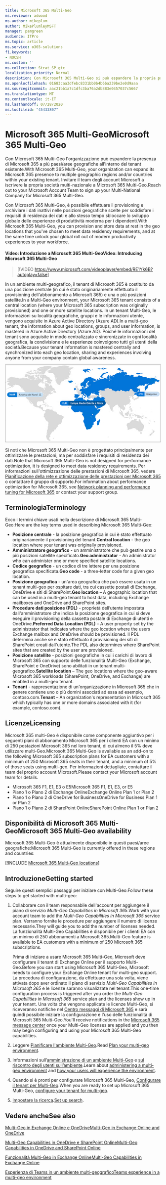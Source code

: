 ```yaml
---
title: Microsoft 365 Multi-Geo
ms.reviewer: adwood
ms.author: mikeplum
author: MikePlumleyMSFT
manager: pamgreen
audience: ITPro
ms.topic: article
ms.service: o365-solutions
f1.keywords:
- NOCSH
ms.custom: ''
ms.collection: Strat_SP_gtc
localization_priority: Normal
description: Con Microsoft 365 Multi-Geo si può espandere la propria presenza Microsoft 365 a più paesi/aree geografiche.
ms.openlocfilehash: 01683caa3dfebc8331bb0b4b6ba239be2e0d9aaa
ms.sourcegitcommit: aac21bb1a7c1dfc3ba76a2db883e0457037c5667
ms.translationtype: MT
ms.contentlocale: it-IT
ms.lasthandoff: 07/28/2020
ms.locfileid: "45433807"
---
```

# <a name="microsoft-365-multi-geo"></a><span data-ttu-id="78b7f-103">Microsoft 365 Multi-Geo</span><span class="sxs-lookup"><span data-stu-id="78b7f-103">Microsoft 365 Multi-Geo</span></span>

<span data-ttu-id="78b7f-104">Con Microsoft 365 Multi-Geo l'organizzazione può espandere la presenza di Microsoft 365 a più paesi/aree geografiche all'interno del tenant esistente.</span><span class="sxs-lookup"><span data-stu-id="78b7f-104">With Microsoft 365 Multi-Geo, your organization can expand its Microsoft 365 presence to multiple geographic regions and/or countries within your existing tenant.</span></span> <span data-ttu-id="78b7f-105">Invitare il team degli account Microsoft a iscrivere la propria società multi-nazionale a Microsoft 365 Multi-Geo.</span><span class="sxs-lookup"><span data-stu-id="78b7f-105">Reach out to your Microsoft Account Team to sign up your Multi-National Company for Microsoft 365 Multi-Geo.</span></span>
  
<span data-ttu-id="78b7f-106">Con Microsoft 365 Multi-Geo, è possibile effettuare il provisioning e archiviare i dati inattivi nelle posizioni geografiche scelte per soddisfare i requisiti di residenza dei dati e allo stesso tempo sbloccare lo sviluppo globale delle esperienze di produttività moderna per i dipendenti.</span><span class="sxs-lookup"><span data-stu-id="78b7f-106">With Microsoft 365 Multi-Geo, you can provision and store data at rest in the geo locations that you've chosen to meet data residency requirements, and at the same time unlock your global roll out of modern productivity experiences to your workforce.</span></span>

#### <a name="video-introducing-microsoft-365-multi-geo"></a><span data-ttu-id="78b7f-107">Video: Introduzione a Microsoft 365 Multi-Geo</span><span class="sxs-lookup"><span data-stu-id="78b7f-107">Video: Introducing Microsoft 365 Multi-Geo</span></span>

> [!VIDEO https://www.microsoft.com/videoplayer/embed/RE1Yk6B?autoplay=false]

<span data-ttu-id="78b7f-108">In un ambiente multi-geografico, il tenant di Microsoft 365 è costituito da una posizione centrale (in cui è stato originariamente effettuato il provisioning dell'abbonamento a Microsoft 365) e una o più posizioni satellite.</span><span class="sxs-lookup"><span data-stu-id="78b7f-108">In a Multi-Geo environment, your Microsoft 365 tenant consists of a central location (where your Microsoft 365 subscription was originally provisioned) and one or more satellite locations.</span></span> <span data-ttu-id="78b7f-109">In un tenant Multi-Geo, le informazioni su località geografiche, gruppi e le informazioni utente, vengono acquisite in Azure Active Directory (Azure AD).</span><span class="sxs-lookup"><span data-stu-id="78b7f-109">In a multi-geo tenant, the information about geo locations, groups, and user information, is mastered in Azure Active Directory (Azure AD).</span></span> <span data-ttu-id="78b7f-110">Poiché le informazioni del tenant sono acquisite in modo centralizzato e sincronizzate in ogni località geografica, la condivisione e le esperienze coinvolgono tutti gli utenti della società.</span><span class="sxs-lookup"><span data-stu-id="78b7f-110">Because your tenant information is mastered centrally and synchronized into each geo location, sharing and experiences involving anyone from your company contain global awareness.</span></span>

![Schermata della mappa multi-geo dall'interfaccia di amministrazione di SharePoint.](media/multi-geo-world-map.png)

<span data-ttu-id="78b7f-112">Si noti che Microsoft 365 Multi-Geo non è progettato principalmente per ottimizzare le prestazioni, ma per soddisfare i requisiti di residenza dei dati.</span><span class="sxs-lookup"><span data-stu-id="78b7f-112">Note that Microsoft 365 Multi-Geo is not designed for performance optimization, it is designed to meet data residency requirements.</span></span> <span data-ttu-id="78b7f-113">Per informazioni sull'ottimizzazione delle prestazioni di Microsoft 365, vedere [Pianificazione della rete e ottimizzazione delle prestazioni per Microsoft 365](https://support.office.com/article/e5f1228c-da3c-4654-bf16-d163daee8848) o contattare il gruppo di supporto.</span><span class="sxs-lookup"><span data-stu-id="78b7f-113">For information about performance optimization for Microsoft 365, see [Network planning and performance tuning for Microsoft 365](https://support.office.com/article/e5f1228c-da3c-4654-bf16-d163daee8848) or contact your support group.</span></span>

## <a name="terminology"></a><span data-ttu-id="78b7f-114">Terminologia</span><span class="sxs-lookup"><span data-stu-id="78b7f-114">Terminology</span></span>

<span data-ttu-id="78b7f-115">Ecco i termini chiave usati nella descrizione di Microsoft 365 Multi-Geo:</span><span class="sxs-lookup"><span data-stu-id="78b7f-115">Here are the key terms used in describing Microsoft 365 Multi-Geo:</span></span>

- <span data-ttu-id="78b7f-116">**Posizione centrale** - la posizione geografica in cui è stato effettuato originariamente il provisioning del tenant.</span><span class="sxs-lookup"><span data-stu-id="78b7f-116">**Central location** - the geo location where your tenant was originally provisioned.</span></span>
- <span data-ttu-id="78b7f-117">**Amministratore geografico** - un amministratore che può gestire una o più posizioni satellite specificato.</span><span class="sxs-lookup"><span data-stu-id="78b7f-117">**Geo administrator** - An administrator who can administer one or more specified satellite locations.</span></span>
- <span data-ttu-id="78b7f-118">**Codice geografico** - un codice di tre lettere per una posizione geografica specificata.</span><span class="sxs-lookup"><span data-stu-id="78b7f-118">**Geo code** - a three-letter code for a given geo location.</span></span>
- <span data-ttu-id="78b7f-119">**Posizione geografica** - un'area geografica che può essere usata in un tenant multi-geo per ospitare dati, tra cui cassette postali di Exchange, OneDrive e siti di SharePoint.</span><span class="sxs-lookup"><span data-stu-id="78b7f-119">**Geo location** – A geographic location that can be used in a multi-geo tenant to host data, including Exchange mailboxes and OneDrive and SharePoint sites.</span></span>
- <span data-ttu-id="78b7f-120">**Procedure dati posizione (PDL)** - proprietà dell’utente impostata dall'amministratore che indica la posizione geografica in cui si deve eseguire il provisioning della cassetta postale di Exchange di utenti e OneDrive.</span><span class="sxs-lookup"><span data-stu-id="78b7f-120">**Preferred Data Location (PDL)** – A user property set by the administrator that indicates where the geo location where the users Exchange mailbox and OneDrive should be provisioned.</span></span> <span data-ttu-id="78b7f-121">Il PDL determina anche se è stato effettuato il provisioning dei siti di SharePoint creati dall'utente.</span><span class="sxs-lookup"><span data-stu-id="78b7f-121">The PDL also determines where SharePoint sites that are created by the user are provisioned.</span></span>
- <span data-ttu-id="78b7f-122">**Posizione satellite** - posizioni geografiche in cui i carichi di lavoro di Microsoft 365 con supporto delle funzionalità Multi-Geo (Exchange, SharePoint e OneDrive) sono abilitati in un tenant multi-geografico.</span><span class="sxs-lookup"><span data-stu-id="78b7f-122">**Satellite location** – The geo locations where the geo-aware Microsoft 365 workloads (SharePoint, OneDrive, and Exchange) are enabled in a multi-geo tenant.</span></span>
- <span data-ttu-id="78b7f-123">**Tenant** - rappresentazione di un'organizzazione in Microsoft 365 che in genere contiene uno o più domini associati ad essa ad esempio, contoso.com.</span><span class="sxs-lookup"><span data-stu-id="78b7f-123">**Tenant** – An organization's representation in Microsoft 365 which typically has one or more domains associated with it (for example, contoso.com).</span></span>

## <a name="licensing"></a><span data-ttu-id="78b7f-124">Licenze</span><span class="sxs-lookup"><span data-stu-id="78b7f-124">Licensing</span></span>

<span data-ttu-id="78b7f-125">Microsoft 365 multi-Geo è disponibile come componente aggiuntivo per i seguenti piani di abbonamento Microsoft 365 per i clienti EA con un minimo di 250 postazioni Microsoft 365 nel loro tenant, di cui almeno il 5% deve utilizzare multi-Geo.</span><span class="sxs-lookup"><span data-stu-id="78b7f-125">Microsoft 365 Multi-Geo is available as an add-on to the following Microsoft 365 subscription plans for EA customers with a minimum of 250 Microsoft 365 seats in their tenant, and a minimum of 5% of those seats using multi-geo.</span></span> <span data-ttu-id="78b7f-126">Per informazioni dettagliate, contattare il team del proprio account Microsoft.</span><span class="sxs-lookup"><span data-stu-id="78b7f-126">Please contact your Microsoft account team for details.</span></span>

- <span data-ttu-id="78b7f-127">Microsoft 365 F1, E1, E3 o E5</span><span class="sxs-lookup"><span data-stu-id="78b7f-127">Microsoft 365 F1, E1, E3, or E5</span></span>
- <span data-ttu-id="78b7f-128">Piano 1 o Piano 2 di Exchange Online</span><span class="sxs-lookup"><span data-stu-id="78b7f-128">Exchange Online Plan 1 or Plan 2</span></span>
- <span data-ttu-id="78b7f-129">Piano 1 o Piano 2 di OneDrive for Business</span><span class="sxs-lookup"><span data-stu-id="78b7f-129">OneDrive for Business Plan 1 or Plan 2</span></span>
- <span data-ttu-id="78b7f-130">Piano 1 o Piano 2 di SharePoint Online</span><span class="sxs-lookup"><span data-stu-id="78b7f-130">SharePoint Online Plan 1 or Plan 2</span></span>

## <a name="microsoft-365-multi-geo-availability"></a><span data-ttu-id="78b7f-131">Disponibilità di Microsoft 365 Multi-Geo</span><span class="sxs-lookup"><span data-stu-id="78b7f-131">Microsoft 365 Multi-Geo availability</span></span>

<span data-ttu-id="78b7f-132">Microsoft 365 Multi-Geo è attualmente disponibile in questi paesi/aree geografiche:</span><span class="sxs-lookup"><span data-stu-id="78b7f-132">Microsoft 365 Multi-Geo is currently offered in these regions and countries:</span></span>

[!INCLUDE [Microsoft 365 Multi-Geo locations](includes/office-365-multi-geo-locations.md)]

## <a name="getting-started"></a><span data-ttu-id="78b7f-133">Introduzione</span><span class="sxs-lookup"><span data-stu-id="78b7f-133">Getting started</span></span>

<span data-ttu-id="78b7f-134">Seguire questi semplici passaggi per iniziare con Multi-Geo:</span><span class="sxs-lookup"><span data-stu-id="78b7f-134">Follow these steps to get started with multi-geo:</span></span>

1. <span data-ttu-id="78b7f-135">Collaborare con il team responsabile dell'account per aggiungere il piano di servizio _Multi-Geo Capabilities in Microsoft 365_.</span><span class="sxs-lookup"><span data-stu-id="78b7f-135">Work with your account team to add the _Multi-Geo Capabilities in Microsoft 365_ service plan.</span></span> <span data-ttu-id="78b7f-136">Verranno fornite le procedure per aggiungere il numero di licenze necessarie.</span><span class="sxs-lookup"><span data-stu-id="78b7f-136">They will guide you to add the number of licenses needed.</span></span> <span data-ttu-id="78b7f-137">La funzionalità Multi-Geo Capabilities è disponibile per i clienti EA con un minimo di 250 abbonamenti a Microsoft 365.</span><span class="sxs-lookup"><span data-stu-id="78b7f-137">Multi-Geo feature is available to EA customers with a minimum of 250 Microsoft 365 subscriptions.</span></span>

   <span data-ttu-id="78b7f-138">Prima di iniziare a usare Microsoft 365 Multi-Geo, Microsoft deve configurare il tenant di Exchange Online per il supporto Multi-Geo.</span><span class="sxs-lookup"><span data-stu-id="78b7f-138">Before you can start using Microsoft 365 Multi-Geo, Microsoft needs to configure your Exchange Online tenant for multi-geo support.</span></span> <span data-ttu-id="78b7f-139">La procedura di configurazione, da effettuare una sola volta, viene attivata dopo aver ordinato il piano di servizio *Multi-Geo Capabilities in Microsoft 365* e le licenze saranno visualizzate nel tenant.</span><span class="sxs-lookup"><span data-stu-id="78b7f-139">This one-time configuration process is triggered after you order the *Multi-Geo Capabilities in Microsoft 365* service plan and the licenses show up in your tenant.</span></span> <span data-ttu-id="78b7f-140">Una volta che vengono applicate le licenze Multi-Geo, si riceveranno notifiche nel [Centro messaggi di Microsoft 365](https://support.office.com/article/38FB3333-BFCC-4340-A37B-DEDA509C2093) e sarà quindi possibile iniziare la configurazione e l'uso delle funzionalità di Microsoft 365 Multi-Geo.</span><span class="sxs-lookup"><span data-stu-id="78b7f-140">You'll receive notifications in the [Microsoft 365 message center](https://support.office.com/article/38FB3333-BFCC-4340-A37B-DEDA509C2093) once your Multi-Geo licenses are applied and you then may begin configuring and using your Microsoft 365 Multi-Geo capabilities.</span></span>

2. <span data-ttu-id="78b7f-141">Leggere [Pianificare l'ambiente Multi-Geo](plan-for-multi-geo.md).</span><span class="sxs-lookup"><span data-stu-id="78b7f-141">Read [Plan your multi-geo environment](plan-for-multi-geo.md).</span></span>

3. <span data-ttu-id="78b7f-142">Informazioni sull’[amministrazione di un ambiente Multi-Geo](administering-a-multi-geo-environment.md) e [ sul riscontro degli utenti sull’ambiente](multi-geo-user-experience.md).</span><span class="sxs-lookup"><span data-stu-id="78b7f-142">Learn about [administering a multi-geo environment](administering-a-multi-geo-environment.md) and [how your users will experience the environment](multi-geo-user-experience.md).</span></span>

4. <span data-ttu-id="78b7f-143">Quando si è pronti per configurare Microsoft 365 Multi-Geo, [Configurare il tenant per Multi-Geo](multi-geo-tenant-configuration.md).</span><span class="sxs-lookup"><span data-stu-id="78b7f-143">When you are ready to set up Microsoft 365 Multi-Geo, [configure your tenant for multi-geo](multi-geo-tenant-configuration.md).</span></span>

5. <span data-ttu-id="78b7f-144">[Impostare la ricerca](configure-search-for-multi-geo.md).</span><span class="sxs-lookup"><span data-stu-id="78b7f-144">[Set up search](configure-search-for-multi-geo.md).</span></span>

## <a name="see-also"></a><span data-ttu-id="78b7f-145">Vedere anche</span><span class="sxs-lookup"><span data-stu-id="78b7f-145">See also</span></span>

[<span data-ttu-id="78b7f-146">Multi-Geo in Exchange Online e OneDrive</span><span class="sxs-lookup"><span data-stu-id="78b7f-146">Multi-Geo in Exchange Online and OneDrive</span></span>](https://Aka.ms/GoMultiGeo)

[<span data-ttu-id="78b7f-147">Multi-Geo Capabilities in OneDrive e SharePoint Online</span><span class="sxs-lookup"><span data-stu-id="78b7f-147">Multi-Geo Capabilities in OneDrive and SharePoint Online</span></span>](https://docs.microsoft.com/office365/enterprise/multi-geo-capabilities-in-onedrive-and-sharepoint-online-in-office-365)

[<span data-ttu-id="78b7f-148">Funzionalità Multi-Geo in Exchange Online</span><span class="sxs-lookup"><span data-stu-id="78b7f-148">Multi-Geo Capabilities in Exchange Online</span></span>](https://docs.microsoft.com/office365/enterprise/multi-geo-capabilities-in-exchange-online)

[<span data-ttu-id="78b7f-149">Esperienza di Teams in un ambiente multi-geografico</span><span class="sxs-lookup"><span data-stu-id="78b7f-149">Teams experience in a multi-geo environment</span></span>](https://docs.microsoft.com/microsoftteams/teams-experience-o365odb-spo-multi-geo)
